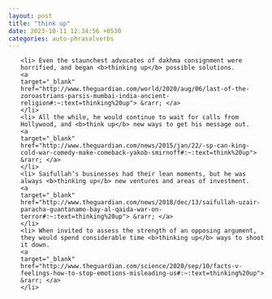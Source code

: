 ```yaml
---
layout: post
title: "think up"
date: 2023-10-11 12:34:56 +0530
categories: auto-phrasalverbs
---
```

<ol>

    <li> Even the staunchest advocates of dakhma consignment were horrified, and began <b>thinking up</b> possible solutions.
    <a 
    target="_blank" 
    href="http://www.theguardian.com/world/2020/aug/06/last-of-the-zoroastrians-parsis-mumbai-india-ancient-religion#:~:text=thinking%20up"> &rarr; </a>
    </li>
    <li> All the while, he would continue to wait for calls from Hollywood, and <b>think up</b> new ways to get his message out.
    <a 
    target="_blank" 
    href="http://www.theguardian.com/news/2015/jan/22/-sp-can-king-cold-war-comedy-make-comeback-yakob-smirnoff#:~:text=think%20up"> &rarr; </a>
    </li>
    <li> Saifullah’s businesses had their lean moments, but he was always <b>thinking up</b> new ventures and areas of investment.
    <a 
    target="_blank" 
    href="http://www.theguardian.com/news/2018/dec/13/saifullah-uzair-paracha-guantanamo-bay-al-qaida-war-on-terror#:~:text=thinking%20up"> &rarr; </a>
    </li>
    <li> When invited to assess the strength of an opposing argument, they would spend considerable time <b>thinking up</b> ways to shoot it down.
    <a 
    target="_blank" 
    href="http://www.theguardian.com/science/2020/sep/10/facts-v-feelings-how-to-stop-emotions-misleading-us#:~:text=thinking%20up"> &rarr; </a>
    </li>